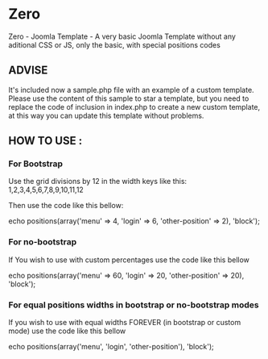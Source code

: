 # Zero
Zero - Joomla Template - A very basic Joomla Template without any aditional CSS or JS, only the basic, with special positions codes

## ADVISE
It's included now a sample.php file with an example of a custom template. Please use the content of this sample to star a template, but you need to replace the code of inclusion in index.php to create a new custom template, at this way you can update this template without problems.

## HOW TO USE :

### For Bootstrap
Use the grid divisions by 12 in the width keys like this: 1,2,3,4,5,6,7,8,9,10,11,12

Then use the code like this bellow:

echo positions(array('menu' => 4, 'login' => 6, 'other-position' => 2), 'block');

### For no-bootstrap
If You wish to use with custom percentages use the code like this bellow

echo positions(array('menu' => 60, 'login' => 20, 'other-position' => 20), 'block');

### For equal positions widths in bootstrap or no-bootstrap modes
If you wish to use with equal widths FOREVER (in bootstrap or custom mode) use the code like this bellow

echo positions(array('menu', 'login', 'other-position'), 'block');

